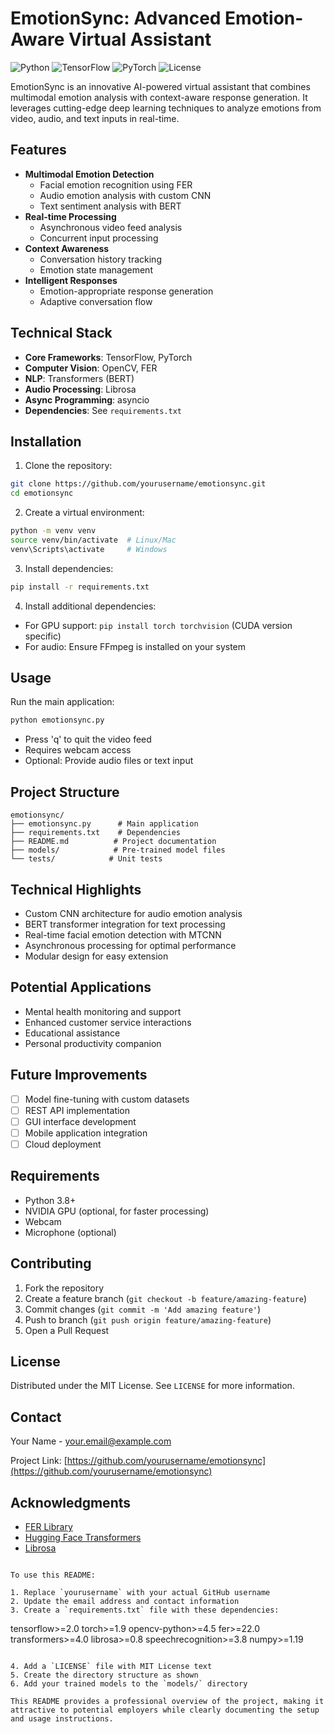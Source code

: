 
# EmotionSync: Advanced Emotion-Aware Virtual Assistant

![Python](https://img.shields.io/badge/Python-3.8+-blue.svg)
![TensorFlow](https://img.shields.io/badge/TensorFlow-2.x-orange.svg)
![PyTorch](https://img.shields.io/badge/PyTorch-1.x-red.svg)
![License](https://img.shields.io/badge/License-MIT-green.svg)

EmotionSync is an innovative AI-powered virtual assistant that combines multimodal emotion analysis with context-aware response generation. It leverages cutting-edge deep learning techniques to analyze emotions from video, audio, and text inputs in real-time.

## Features

- **Multimodal Emotion Detection**
  - Facial emotion recognition using FER
  - Audio emotion analysis with custom CNN
  - Text sentiment analysis with BERT
- **Real-time Processing**
  - Asynchronous video feed analysis
  - Concurrent input processing
- **Context Awareness**
  - Conversation history tracking
  - Emotion state management
- **Intelligent Responses**
  - Emotion-appropriate response generation
  - Adaptive conversation flow

## Technical Stack

- **Core Frameworks**: TensorFlow, PyTorch
- **Computer Vision**: OpenCV, FER
- **NLP**: Transformers (BERT)
- **Audio Processing**: Librosa
- **Async Programming**: asyncio
- **Dependencies**: See `requirements.txt`

## Installation

1. Clone the repository:
```bash
git clone https://github.com/yourusername/emotionsync.git
cd emotionsync
```

2. Create a virtual environment:
```bash
python -m venv venv
source venv/bin/activate  # Linux/Mac
venv\Scripts\activate     # Windows
```

3. Install dependencies:
```bash
pip install -r requirements.txt
```

4. Install additional dependencies:
- For GPU support: `pip install torch torchvision` (CUDA version specific)
- For audio: Ensure FFmpeg is installed on your system

## Usage

Run the main application:
```bash
python emotionsync.py
```

- Press 'q' to quit the video feed
- Requires webcam access
- Optional: Provide audio files or text input

## Project Structure

```
emotionsync/
├── emotionsync.py      # Main application
├── requirements.txt    # Dependencies
├── README.md          # Project documentation
├── models/            # Pre-trained model files
└── tests/            # Unit tests
```

## Technical Highlights

- Custom CNN architecture for audio emotion analysis
- BERT transformer integration for text processing
- Real-time facial emotion detection with MTCNN
- Asynchronous processing for optimal performance
- Modular design for easy extension

## Potential Applications

- Mental health monitoring and support
- Enhanced customer service interactions
- Educational assistance
- Personal productivity companion

## Future Improvements

- [ ] Model fine-tuning with custom datasets
- [ ] REST API implementation
- [ ] GUI interface development
- [ ] Mobile application integration
- [ ] Cloud deployment

## Requirements

- Python 3.8+
- NVIDIA GPU (optional, for faster processing)
- Webcam
- Microphone (optional)

## Contributing

1. Fork the repository
2. Create a feature branch (`git checkout -b feature/amazing-feature`)
3. Commit changes (`git commit -m 'Add amazing feature'`)
4. Push to branch (`git push origin feature/amazing-feature`)
5. Open a Pull Request

## License

Distributed under the MIT License. See `LICENSE` for more information.

## Contact

Your Name - [your.email@example.com](mailto:your.email@example.com)

Project Link: [https://github.com/yourusername/emotionsync](https://github.com/yourusername/emotionsync)

## Acknowledgments

- [FER Library](https://github.com/justinshenk/fer)
- [Hugging Face Transformers](https://huggingface.co/)
- [Librosa](https://librosa.org/)
```

To use this README:

1. Replace `yourusername` with your actual GitHub username
2. Update the email address and contact information
3. Create a `requirements.txt` file with these dependencies:
```
tensorflow>=2.0
torch>=1.9
opencv-python>=4.5
fer>=22.0
transformers>=4.0
librosa>=0.8
speechrecognition>=3.8
numpy>=1.19
```

4. Add a `LICENSE` file with MIT License text
5. Create the directory structure as shown
6. Add your trained models to the `models/` directory

This README provides a professional overview of the project, making it attractive to potential employers while clearly documenting the setup and usage instructions.
